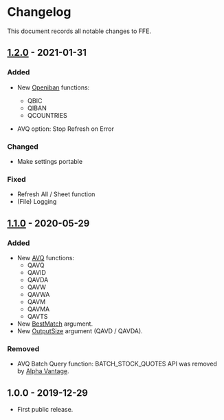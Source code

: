 # Changelog

This document records all notable changes to FFE.



## [1.2.0](https://github.com/LelandGrunt/FFE/compare/v1.1.0...v1.2.0) - 2021-01-31

### Added

* New [Openiban](https://github.com/lelandgrunt/ffe/wiki/Openiban) functions:

  * QBIC
  * QIBAN
  * QCOUNTRIES
* AVQ option: Stop Refresh on Error

### Changed

- Make settings portable

### Fixed

* Refresh All / Sheet function
* (File) Logging



## [1.1.0](https://github.com/LelandGrunt/FFE/compare/v1.0.0...v1.1.0) - 2020-05-29

### Added

* New [AVQ](https://github.com/lelandgrunt/ffe/wiki/AVQ) functions:
  * QAVQ
  * QAVID
  * QAVDA
  * QAVW
  * QAVWA
  * QAVM
  * QAVMA
  * QAVTS
* New [BestMatch](https://github.com/lelandgrunt/ffe/wiki/AVQ#qavd) argument.
* New [OutputSize](https://github.com/lelandgrunt/ffe/wiki/AVQ#qavd) argument (QAVD / QAVDA).

### Removed

* AVQ Batch Query function: BATCH_STOCK_QUOTES API was removed by [Alpha Vantage](https://www.alphavantage.co/).



## 1.0.0 - 2019-12-29

* First public release.